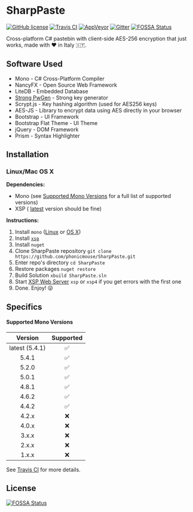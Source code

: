 # SharpPaste
[![GitHub license](https://img.shields.io/badge/license-MIT-blue.svg?style=flat-square)](https://raw.githubusercontent.com/phonicmouse/SharpPaste/master/LICENSE)
[![Travis CI](https://img.shields.io/travis/phonicmouse/SharpPaste.svg?style=flat-square&logo=travis)](https://travis-ci.org/phonicmouse/SharpPaste)
[![AppVeyor](https://img.shields.io/appveyor/ci/phonicmouse/sharppaste.svg?style=flat-square&logo=appveyor)](https://ci.appveyor.com/project/phonicmouse/sharppaste)
[![Gitter](https://img.shields.io/badge/chat_on-gitter-green.svg?style=flat-square&logo=gitter-white&colorB=ed1965)](https://gitter.im/SharpPasteZ)
[![FOSSA Status](https://app.fossa.io/api/projects/git%2Bgithub.com%2Fphonicmouse%2FSharpPaste.svg?type=shield)](https://app.fossa.io/projects/git%2Bgithub.com%2Fphonicmouse%2FSharpPaste?ref=badge_shield)

Cross-platform C# pastebin with client-side AES-256 encryption that just works, made with :heart: in Italy :it:.

## Software Used
* Mono - C# Cross-Platform Compiler
* NancyFX - Open Source Web Framework
* LiteDB - Embedded Database
* [Strong PwGen](https://gist.github.com/jacobbuck/4247179) - Strong key generator
* Scrypt.js - Key hashing algorithm (used for AES256 keys)
* AES-JS - Library to encrypt data using AES directly in your browser
* Bootstrap - UI Framework
* Bootstrap Flat Theme - UI Theme
* jQuery - DOM Framework
* Prism - Syntax Highlighter

## Installation

### Linux/Mac OS X
**Dependencies:**
* Mono (see [Supported Mono Versions](#supported-mono-versions) for a full list of supported versions)
* XSP ( [latest](https://github.com/mono/xsp) version should be fine)


**Instructions:**
1. Install ```mono``` ([Linux](http://www.mono-project.com/docs/getting-started/install/linux/) or [OS X](http://www.mono-project.com/docs/getting-started/install/mac/))
2. Install [```xsp```](https://github.com/mono/xsp/blob/master/INSTALL)
3. Install ```nuget```
4. Clone SharpPaste repository ```git clone https://github.com/phonicmouse/SharpPaste.git```
5. Enter repo's directory ```cd SharpPaste```
6. Restore packages ```nuget restore```
7. Build Solution ```xbuild SharpPaste.sln```
8. Start [XSP Web Server](http://www.mono-project.com/docs/web/aspnet/#aspnet-hosting-with-xsp) ```xsp``` or ```xsp4``` if you get errors with the first one
9. Done. Enjoy! :stuck_out_tongue_winking_eye:


## Specifics

#### Supported Mono Versions

| Version        | Supported          |
|:--------------:|:------------------:|
| latest (5.4.1) | :white_check_mark: |
| 5.4.1          | :white_check_mark: |
| 5.2.0          | :white_check_mark: |
| 5.0.1          | :white_check_mark: |
| 4.8.1          | :white_check_mark: |
| 4.6.2          | :white_check_mark: |
| 4.4.2          | :white_check_mark: |
| 4.2.x          | :x:                |
| 4.0.x          | :x:                |
| 3.x.x          | :x:                |
| 2.x.x          | :x:                |
| 1.x.x          | :x:                |

See [Travis CI](https://travis-ci.org/phonicmouse/SharpPaste) for more details.


## License
[![FOSSA Status](https://app.fossa.io/api/projects/git%2Bgithub.com%2Fphonicmouse%2FSharpPaste.svg?type=large)](https://app.fossa.io/projects/git%2Bgithub.com%2Fphonicmouse%2FSharpPaste?ref=badge_large)
